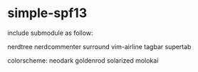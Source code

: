 # simple-spf13

include submodule as follow:

nerdtree
nerdcommenter
surround
vim-airline
tagbar
supertab

colorscheme:
neodark
goldenrod
solarized
molokai

